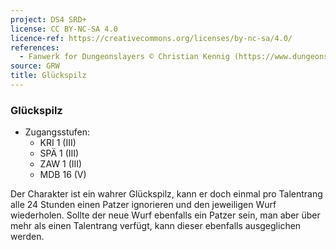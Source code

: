 ```yaml
---
project: DS4 SRD+
license: CC BY-NC-SA 4.0
licence-ref: https://creativecommons.org/licenses/by-nc-sa/4.0/
references: 
  - Fanwerk for Dungeonslayers © Christian Kennig (https://www.dungeonslayers.net/)
source: GRW
title: Glückspilz
---
```


### Glückspilz

- Zugangsstufen:
  - KRI 1 (III)
  - SPÄ 1 (III)
  - ZAW 1 (III)
  - MDB 16 (V)

Der Charakter ist ein wahrer Glückspilz, kann er doch einmal pro Talentrang alle 24 Stunden einen Patzer ignorieren und den jeweiligen Wurf wiederholen. Sollte der neue Wurf ebenfalls ein Patzer sein, man aber über mehr als einen Talentrang verfügt, kann dieser ebenfalls ausgeglichen werden.

